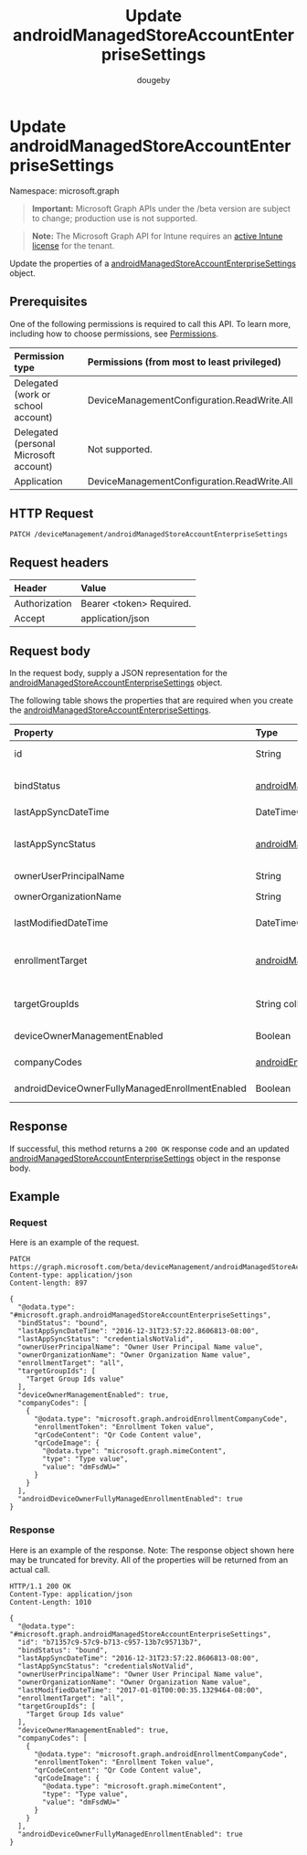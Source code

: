 ﻿---
title: "Update androidManagedStoreAccountEnterpriseSettings"
description: "Update the properties of a androidManagedStoreAccountEnterpriseSettings object."
author: "dougeby"
localization_priority: Normal
ms.prod: "intune"
doc_type: apiPageType
---

# Update androidManagedStoreAccountEnterpriseSettings

Namespace: microsoft.graph

> **Important:** Microsoft Graph APIs under the /beta version are subject to change; production use is not supported.

> **Note:** The Microsoft Graph API for Intune requires an [active Intune license](https://go.microsoft.com/fwlink/?linkid=839381) for the tenant.

Update the properties of a [androidManagedStoreAccountEnterpriseSettings](../resources/intune-androidforwork-androidmanagedstoreaccountenterprisesettings.md) object.

## Prerequisites

One of the following permissions is required to call this API. To learn more, including how to choose permissions, see [Permissions](/graph/permissions-reference).

| Permission type                        | Permissions (from most to least privileged) |
| :------------------------------------- | :------------------------------------------ |
| Delegated (work or school account)     | DeviceManagementConfiguration.ReadWrite.All |
| Delegated (personal Microsoft account) | Not supported.                              |
| Application                            | DeviceManagementConfiguration.ReadWrite.All |

## HTTP Request

<!-- {
  "blockType": "ignored"
}
-->

```http
PATCH /deviceManagement/androidManagedStoreAccountEnterpriseSettings
```

## Request headers

| Header        | Value                          |
| :------------ | :----------------------------- |
| Authorization | Bearer &lt;token&gt; Required. |
| Accept        | application/json               |

## Request body

In the request body, supply a JSON representation for the [androidManagedStoreAccountEnterpriseSettings](../resources/intune-androidforwork-androidmanagedstoreaccountenterprisesettings.md) object.

The following table shows the properties that are required when you create the [androidManagedStoreAccountEnterpriseSettings](../resources/intune-androidforwork-androidmanagedstoreaccountenterprisesettings.md).

| Property                                        | Type                                                                                                                           | Description                                                                                                                                                           |
| :---------------------------------------------- | :----------------------------------------------------------------------------------------------------------------------------- | :-------------------------------------------------------------------------------------------------------------------------------------------------------------------- |
| id                                              | String                                                                                                                         | The Android store account enterprise settings identifier                                                                                                              |
| bindStatus                                      | [androidManagedStoreAccountBindStatus](../resources/intune-androidforwork-androidmanagedstoreaccountbindstatus.md)             | Bind status of the tenant with the Google EMM API. Possible values are: `notBound`, `bound`, `boundAndValidated`, `unbinding`.                                        |
| lastAppSyncDateTime                             | DateTimeOffset                                                                                                                 | Last completion time for app sync                                                                                                                                     |
| lastAppSyncStatus                               | [androidManagedStoreAccountAppSyncStatus](../resources/intune-androidforwork-androidmanagedstoreaccountappsyncstatus.md)       | Last application sync result. Possible values are: `success`, `credentialsNotValid`, `androidForWorkApiError`, `managementServiceError`, `unknownError`, `none`.      |
| ownerUserPrincipalName                          | String                                                                                                                         | Owner UPN that created the enterprise                                                                                                                                 |
| ownerOrganizationName                           | String                                                                                                                         | Organization name used when onboarding Android Enterprise                                                                                                             |
| lastModifiedDateTime                            | DateTimeOffset                                                                                                                 | Last modification time for Android enterprise settings                                                                                                                |
| enrollmentTarget                                | [androidManagedStoreAccountEnrollmentTarget](../resources/intune-androidforwork-androidmanagedstoreaccountenrollmenttarget.md) | Indicates which users can enroll devices in Android Enterprise device management. Possible values are: `none`, `all`, `targeted`, `targetedAsEnrollmentRestrictions`. |
| targetGroupIds                                  | String collection                                                                                                              | Specifies which AAD groups can enroll devices in Android for Work device management if enrollmentTarget is set to 'Targeted'                                          |
| deviceOwnerManagementEnabled                    | Boolean                                                                                                                        | Indicates if this account is flighting for Android Device Owner Management with CloudDPC.                                                                             |
| companyCodes                                    | [androidEnrollmentCompanyCode](../resources/intune-androidforwork-androidenrollmentcompanycode.md) collection                  | Company codes for AndroidManagedStoreAccountEnterpriseSettings                                                                                                        |
| androidDeviceOwnerFullyManagedEnrollmentEnabled | Boolean                                                                                                                        | Company codes for AndroidManagedStoreAccountEnterpriseSettings                                                                                                        |

## Response

If successful, this method returns a `200 OK` response code and an updated [androidManagedStoreAccountEnterpriseSettings](../resources/intune-androidforwork-androidmanagedstoreaccountenterprisesettings.md) object in the response body.

## Example

### Request

Here is an example of the request.

```http
PATCH https://graph.microsoft.com/beta/deviceManagement/androidManagedStoreAccountEnterpriseSettings
Content-type: application/json
Content-length: 897

{
  "@odata.type": "#microsoft.graph.androidManagedStoreAccountEnterpriseSettings",
  "bindStatus": "bound",
  "lastAppSyncDateTime": "2016-12-31T23:57:22.8606813-08:00",
  "lastAppSyncStatus": "credentialsNotValid",
  "ownerUserPrincipalName": "Owner User Principal Name value",
  "ownerOrganizationName": "Owner Organization Name value",
  "enrollmentTarget": "all",
  "targetGroupIds": [
    "Target Group Ids value"
  ],
  "deviceOwnerManagementEnabled": true,
  "companyCodes": [
    {
      "@odata.type": "microsoft.graph.androidEnrollmentCompanyCode",
      "enrollmentToken": "Enrollment Token value",
      "qrCodeContent": "Qr Code Content value",
      "qrCodeImage": {
        "@odata.type": "microsoft.graph.mimeContent",
        "type": "Type value",
        "value": "dmFsdWU="
      }
    }
  ],
  "androidDeviceOwnerFullyManagedEnrollmentEnabled": true
}
```

### Response

Here is an example of the response. Note: The response object shown here may be truncated for brevity. All of the properties will be returned from an actual call.

```http
HTTP/1.1 200 OK
Content-Type: application/json
Content-Length: 1010

{
  "@odata.type": "#microsoft.graph.androidManagedStoreAccountEnterpriseSettings",
  "id": "b71357c9-57c9-b713-c957-13b7c95713b7",
  "bindStatus": "bound",
  "lastAppSyncDateTime": "2016-12-31T23:57:22.8606813-08:00",
  "lastAppSyncStatus": "credentialsNotValid",
  "ownerUserPrincipalName": "Owner User Principal Name value",
  "ownerOrganizationName": "Owner Organization Name value",
  "lastModifiedDateTime": "2017-01-01T00:00:35.1329464-08:00",
  "enrollmentTarget": "all",
  "targetGroupIds": [
    "Target Group Ids value"
  ],
  "deviceOwnerManagementEnabled": true,
  "companyCodes": [
    {
      "@odata.type": "microsoft.graph.androidEnrollmentCompanyCode",
      "enrollmentToken": "Enrollment Token value",
      "qrCodeContent": "Qr Code Content value",
      "qrCodeImage": {
        "@odata.type": "microsoft.graph.mimeContent",
        "type": "Type value",
        "value": "dmFsdWU="
      }
    }
  ],
  "androidDeviceOwnerFullyManagedEnrollmentEnabled": true
}
```
